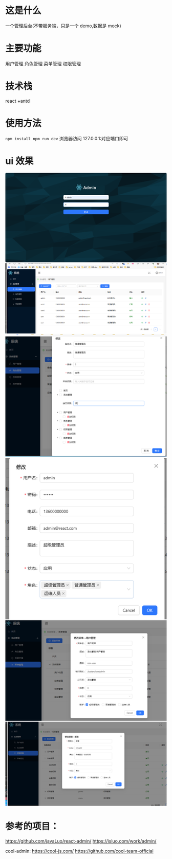 # 这是什么

一个管理后台(不带服务端，只是一个 demo,数据是 mock)

# 主要功能

用户管理
角色管理
菜单管理
权限管理

# 技术栈

react +antd

# 使用方法

`npm install
npm run dev`
浏览器访问 127.0.0.1:对应端口即可

# ui 效果

![登陆](/doc/img/login.png)
![管理页](/doc/img/home.png)
![角色修改](/doc/img/change_role.png)
![用户修改](/doc/img/change_user.png)
![菜单修改](/doc/img/menu_change.png)
![权限修改](/doc/img/power_change.png)

# 参考的项目：

https://github.com/javaLuo/react-admin/
https://isluo.com/work/admin/

cool-admin:
https://cool-js.com/
https://github.com/cool-team-official
